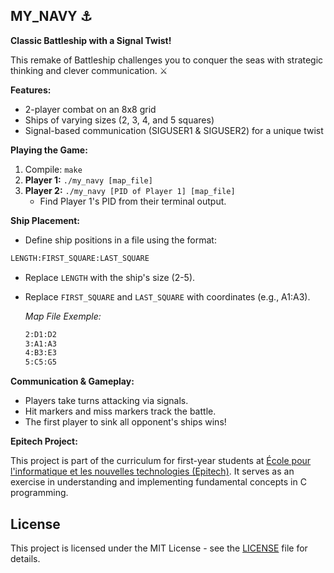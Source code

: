 ## MY_NAVY ⚓

**Classic Battleship with a Signal Twist!**

This remake of Battleship challenges you to conquer the seas with strategic thinking and clever communication. ⚔️

**Features:**

* 2-player combat on an 8x8 grid
* Ships of varying sizes (2, 3, 4, and 5 squares)
* Signal-based communication (SIGUSER1 & SIGUSER2) for a unique twist

**Playing the Game:**

1. Compile: `make`
2. **Player 1:** `./my_navy [map_file]`
3. **Player 2:** `./my_navy [PID of Player 1] [map_file]`
   - Find Player 1's PID from their terminal output.

**Ship Placement:**

* Define ship positions in a file using the format:
```txt
LENGTH:FIRST_SQUARE:LAST_SQUARE
```

- Replace `LENGTH` with the ship's size (2-5).
- Replace `FIRST_SQUARE` and `LAST_SQUARE` with coordinates (e.g., A1:A3).

  *Map File Exemple:*
  ```txt
  2:D1:D2
  3:A1:A3
  4:B3:E3
  5:C5:G5
  ```

**Communication & Gameplay:**

* Players take turns attacking via signals.
* Hit markers and miss markers track the battle.
* The first player to sink all opponent's ships wins!

**Epitech Project:**

This project is part of the curriculum for first-year students at [École pour l'informatique et les nouvelles technologies (Epitech)](https://www.epitech.eu/). It serves as an exercise in understanding and implementing fundamental concepts in C programming.

## License

This project is licensed under the MIT License - see the [LICENSE](LICENSE) file for details.
